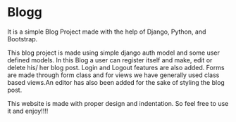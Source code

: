 # Blogg
It is a simple Blog Project made with the help of Django, Python, and Bootstrap.

This blog project is made using simple django auth model and some user defined models. In this Blog a user can register itself and make, edit or delete his/ her blog post. Login and Logout features are also added. Forms are made through form class and for views we have generally used class based views.An editor has also been added for the sake of styling the blog post.

This website is made with proper design and indentation. So feel free to use it and enjoy!!!!
